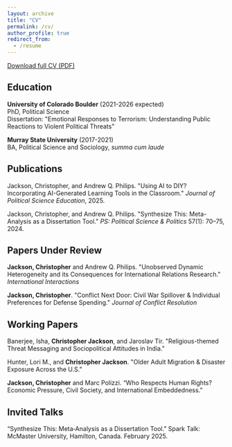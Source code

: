 ```yaml
---
layout: archive
title: "CV"
permalink: /cv/
author_profile: true
redirect_from:
  - /resume
---
```


[Download full CV (PDF)](../files/Jackson_CV1.pdf)

## Education

**University of Colorado Boulder** (2021-2026 expected)  
PhD, Political Science  
Dissertation: "Emotional Responses to Terrorism: Understanding Public Reactions to Violent Political Threats"

**Murray State University** (2017-2021)  
BA, Political Science and Sociology, *summa cum laude*

## Publications

Jackson, Christopher, and Andrew Q. Philips. "Using AI to DIY? Incorporating AI-Generated Learning Tools in the Classroom." *Journal of Political Science Education*, 2025.

Jackson, Christopher, and Andrew Q. Philips. "Synthesize This: Meta-Analysis as a Dissertation Tool." *PS: Political Science & Politics* 57(1): 70–75, 2024.

## Papers Under Review

**Jackson, Christopher** and Andrew Q. Philips. "Unobserved Dynamic Heterogeneity and its Consequences for International Relations Research." *International Interactions*

**Jackson, Christopher**. "Conflict Next Door: Civil War Spillover & Individual Preferences for Defense Spending." *Journal of Conflict Resolution*

## Working Papers

Banerjee, Isha, **Christopher Jackson**, and Jaroslav Tir. "Religious-themed Threat Messaging and Sociopolitical Attitudes in India."

Hunter, Lori M., and **Christopher Jackson**. "Older Adult Migration & Disaster Exposure Across the U.S."

**Jackson, Christopher** and Marc Polizzi. “Who Respects Human Rights? Economic Pressure, Civil Society, and International
Embeddedness.”

## Invited Talks

“Synthesize This: Meta‑Analysis as a Dissertation Tool.” Spark Talk: McMaster University,
Hamilton, Canada. February 2025.
